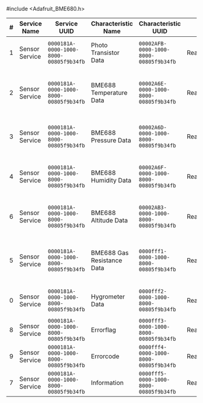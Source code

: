#include <Adafruit_BME680.h>

| # | Service Name | Service UUID | Characteristic Name | Characteristic UUID | Properties | Description |
|---|--------------|--------------|---------------------|---------------------|------------|-------------|
| 1 | Sensor Service | `0000181A-0000-1000-8000-00805f9b34fb` | Photo Transistor Data | `00002AFB-0000-1000-8000-00805f9b34fb` | Read/Notify | Gibt Daten des Fototransistors zurück oder benachrichtigt über neue Daten. |
| 2 | Sensor Service | `0000181A-0000-1000-8000-00805f9b34fb` | BME688 Temperature Data | `00002A6E-0000-1000-8000-00805f9b34fb` | Read/Notify | Gibt Daten des BME688-Temperatursensors zurück oder benachrichtigt über neue Daten. |
| 3 | Sensor Service | `0000181A-0000-1000-8000-00805f9b34fb` | BME688 Pressure Data | `00002A6D-0000-1000-8000-00805f9b34fb` | Read/Notify | Gibt Daten des BME688-Drucksensors zurück oder benachrichtigt über neue Daten. |
| 4 | Sensor Service | `0000181A-0000-1000-8000-00805f9b34fb` | BME688 Humidity Data | `00002A6F-0000-1000-8000-00805f9b34fb` | Read/Notify | Gibt Daten des BME688-Hygrometers zurück oder benachrichtigt über neue Daten. |
| 6 | Sensor Service | `0000181A-0000-1000-8000-00805f9b34fb` | BME688 Altitude Data | `00002AB3-0000-1000-8000-00805f9b34fb` | Read/Notify | Gibt Daten zur Höhe des BME688-Sensors zurück oder benachrichtigt über neue Daten. |
| 5 | Sensor Service | `0000181A-0000-1000-8000-00805f9b34fb` | BME688 Gas Resistance Data | `0000fff1-0000-1000-8000-00805f9b34fb` | Read/Notify | Gibt Daten des BME688-Gaswiderstandsensors zurück oder benachrichtigt über neue Daten. |
| 0 | Sensor Service | `0000181A-0000-1000-8000-00805f9b34fb` | Hygrometer Data | `0000fff2-0000-1000-8000-00805f9b34fb` | Read/Notify | Gibt Daten des Hygrometers zurück oder benachrichtigt über neue Daten. |
| 8 | Sensor Service | `0000181A-0000-1000-8000-00805f9b34fb` | Errorflag | `0000fff3-0000-1000-8000-00805f9b34fb` | Read/write/Notify | Gibt Error true oder false zurück. |
| 9 | Sensor Service | `0000181A-0000-1000-8000-00805f9b34fb` | Errorcode | `0000fff4-0000-1000-8000-00805f9b34fb` | Read/write/Notify | Gibt Errorcode zurück. |
| 7 | Sensor Service | `0000181A-0000-1000-8000-00805f9b34fb` | Information | `0000fff5-0000-1000-8000-00805f9b34fb` | Read/write/Notify | Gibt sonstige Informationen zurück. |

